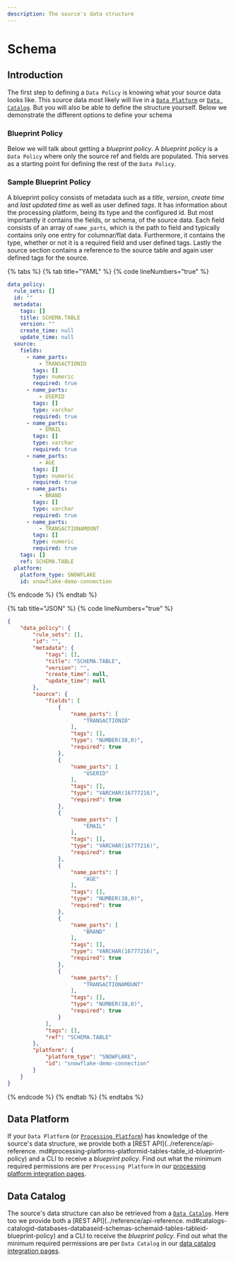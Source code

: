 ```yaml
---
description: The source's data structure
---
```


# Schema

## Introduction

The first step to defining a `Data Policy` is knowing what your source data looks like. This source data most likely will live in a [`Data Platform`](../reference/processing-platform-integrations/) or [`Data Catalog`](../reference/data-catalog-integrations/). But you will also be able to define the structure yourself. Below we demonstrate the different options to define your schema

### Blueprint Policy

Below we will talk about getting a _blueprint policy_. A _blueprint policy_ is a `Data Policy` where only the source 
ref and 
fields are populated. This serves as a starting point for defining the rest of the `Data Policy`.&#x20;

### Sample Blueprint Policy

A blueprint policy consists of metadata such as a _title_, _version_, _create time_ and _last updated time_ as well as 
user defined _tags_. It has information about the processing platform, being its type and the configured id. But most importantly it contains the fields, or schema, of the source data. Each field consists of an array of `name_parts`, which is the path to field and typically contains only one entry for columnar/flat data. Furthermore, it contains the type, whether or not it is a required field and user defined tags. Lastly the source section contains a reference to the source table and again user defined tags for the source.

{% tabs %}
{% tab title="YAML" %}
{% code lineNumbers="true" %}
```yaml
data_policy:
  rule_sets: []
  id: ""
  metadata:
    tags: []
    title: SCHEMA.TABLE
    version: ""
    create_time: null
    update_time: null
  source:
    fields:
      - name_parts:
          - TRANSACTIONID
        tags: []
        type: numeric
        required: true
      - name_parts:
          - USERID
        tags: []
        type: varchar
        required: true
      - name_parts:
          - EMAIL
        tags: []
        type: varchar
        required: true
      - name_parts:
          - AGE
        tags: []
        type: numeric
        required: true
      - name_parts:
          - BRAND
        tags: []
        type: varchar
        required: true
      - name_parts:
          - TRANSACTIONAMOUNT
        tags: []
        type: numeric
        required: true
    tags: []
    ref: SCHEMA.TABLE
  platform:
    platform_type: SNOWFLAKE
    id: snowflake-demo-connection
```
{% endcode %}
{% endtab %}

{% tab title="JSON" %}
{% code lineNumbers="true" %}
```json
{
    "data_policy": {
        "rule_sets": [],
        "id": "",
        "metadata": {
            "tags": [],
            "title": "SCHEMA.TABLE",
            "version": "",
            "create_time": null,
            "update_time": null
        },
        "source": {
            "fields": [
                {
                    "name_parts": [
                        "TRANSACTIONID"
                    ],
                    "tags": [],
                    "type": "NUMBER(38,0)",
                    "required": true
                },
                {
                    "name_parts": [
                        "USERID"
                    ],
                    "tags": [],
                    "type": "VARCHAR(16777216)",
                    "required": true
                },
                {
                    "name_parts": [
                        "EMAIL"
                    ],
                    "tags": [],
                    "type": "VARCHAR(16777216)",
                    "required": true
                },
                {
                    "name_parts": [
                        "AGE"
                    ],
                    "tags": [],
                    "type": "NUMBER(38,0)",
                    "required": true
                },
                {
                    "name_parts": [
                        "BRAND"
                    ],
                    "tags": [],
                    "type": "VARCHAR(16777216)",
                    "required": true
                },
                {
                    "name_parts": [
                        "TRANSACTIONAMOUNT"
                    ],
                    "tags": [],
                    "type": "NUMBER(38,0)",
                    "required": true
                }
            ],
            "tags": [],
            "ref": "SCHEMA.TABLE"
        },
        "platform": {
            "platform_type": "SNOWFLAKE",
            "id": "snowflake-demo-connection"
        }
    }
}
```
{% endcode %}
{% endtab %}
{% endtabs %}

## Data Platform

If your `Data Platform` (or [`Processing Platform`](../reference/processing-platform-integrations/)) has knowledge 
of the source's data structure, we provide both a [REST API](../reference/api-reference.
md#processing-platforms-platformid-tables-table\_id-blueprint-policy) and a CLI to receive a _blueprint policy_. Find 
out 
what the minimum required permissions are per `Processing Platform` in our [processing platform integration pages](../reference/processing-platform-integrations/).&#x20;

## Data Catalog

The source's data structure can also be retrieved from a [`Data Catalog`](../reference/data-catalog-integrations/). 
Here too we provide both a [REST API](../reference/api-reference.
md#catalogs-catalogid-databases-databaseid-schemas-schemaid-tables-tableid-blueprint-policy) and a CLI to receive the 
_blueprint policy_. Find out what the minimum required permissions are per `Data Catalog` in our [data catalog 
integration pages](../reference/data-catalog-integrations/).&#x20;
